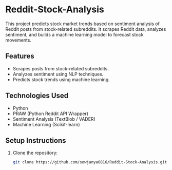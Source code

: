 # Reddit-Stock-Analysis
This project predicts stock market trends based on sentiment analysis of Reddit posts from stock-related subreddits. It scrapes Reddit data, analyzes sentiment, and builds a machine learning model to forecast stock movements.
## Features
- Scrapes posts from stock-related subreddits.
- Analyzes sentiment using NLP techniques.
- Predicts stock trends using machine learning.

## Technologies Used
- Python
- PRAW (Python Reddit API Wrapper)
- Sentiment Analysis (TextBlob / VADER)
- Machine Learning (Scikit-learn)

## Setup Instructions
1. Clone the repository:
   ```bash
   git clone https://github.com/sowjanya0816/Reddit-Stock-Analysis.git
